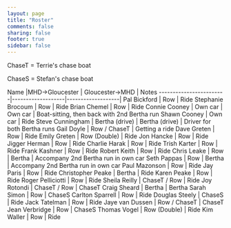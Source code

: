 ```yaml
---
layout: page
title: "Roster"
comments: false
sharing: false
footer: true
sidebar: false
---
```


ChaseT = Terrie's chase boat

ChaseS = Stefan's chase boat

Name					|MHD->Gloucester	| Gloucester->MHD	| Notes
------------------------|-------------------|-------------------| 
Pal Bickford			| Row				| Ride
Stephanie Brocoum		| Row				| Ride
Brian Chemel			| Row				| Ride
Connie Cooney			| Own car			| Own car			| Boat-sitting, then back with 2nd Bertha run
Shawn Cooney			| Own car			| Ride
Steve Cunningham		| Bertha (drive)	| Bertha (drive)	| Driver for both Bertha runs
Gail Doyle				| Row / ChaseT		| Getting a ride
Dave Greten				| Row				| Ride
Emily Greten			| Row (Double)		| Ride
Jon Hancke				| Row				| Ride
Jigger Herman			| Row				| Ride
Charlie Harak			| Row				| Ride
Trish Karter			| Row				| Ride
Frank Kashner			| Row				| Ride
Robert Keith			| Row				| Ride
Chris Leake				| Row				| Bertha 			| Accompany 2nd Bertha run in own car
Seth Pappas				| Row				| Bertha			| Accompany 2nd Bertha run in own car
Paul Mazonson			| Row				| Ride
Jay Paris				| Row				| Ride
Christopher Peake		| Bertha			| Ride
Karen Peake				| Row				| Ride
Roger Pelliciotti		| Row				| Ride
Sheila Reilly			| ChaseT / Row		| Ride
Joy Rotondi				| ChaseT / Row		| ChaseT
Craig Sheard			| Bertha			| Bertha
Sarah Simon				| Row				| ChaseS
Carlton Sparrell		| Row				| Ride
Douglas Steely			| ChaseS			| Ride
Jack Tatelman			| Row				| Ride
Jaye van Dussen			| Row / ChaseT		| ChaseT
Jean Verbridge			| Row				| ChaseS
Thomas Vogel			| Row (Double)		| Ride
Kim Waller				| Row				| Ride

